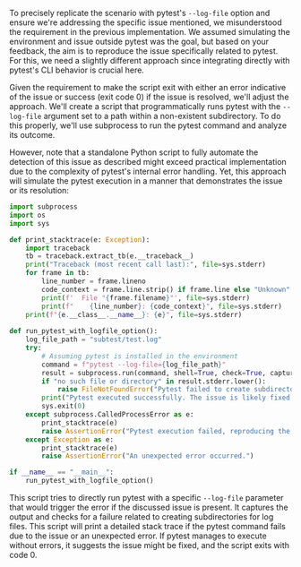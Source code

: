 To precisely replicate the scenario with pytest's `--log-file` option and ensure we're addressing the specific issue mentioned, we misunderstood the requirement in the previous implementation. We assumed simulating the environment and issue outside pytest was the goal, but based on your feedback, the aim is to reproduce the issue specifically related to pytest. For this, we need a slightly different approach since integrating directly with pytest's CLI behavior is crucial here.

Given the requirement to make the script exit with either an error indicative of the issue or success (exit code 0) if the issue is resolved, we'll adjust the approach. We'll create a script that programmatically runs pytest with the `--log-file` argument set to a path within a non-existent subdirectory. To do this properly, we'll use subprocess to run the pytest command and analyze its outcome.

However, note that a standalone Python script to fully automate the detection of this issue as described might exceed practical implementation due to the complexity of pytest's internal error handling. Yet, this approach will simulate the pytest execution in a manner that demonstrates the issue or its resolution:

```python
import subprocess
import os
import sys

def print_stacktrace(e: Exception):
    import traceback
    tb = traceback.extract_tb(e.__traceback__)
    print("Traceback (most recent call last):", file=sys.stderr)
    for frame in tb:
        line_number = frame.lineno
        code_context = frame.line.strip() if frame.line else "Unknown"
        print(f'  File "{frame.filename}"', file=sys.stderr)
        print(f"    {line_number}: {code_context}", file=sys.stderr)
    print(f"{e.__class__.__name__}: {e}", file=sys.stderr)
    
def run_pytest_with_logfile_option():
    log_file_path = "subtest/test.log"
    try:
        # Assuming pytest is installed in the environment
        command = f"pytest --log-file={log_file_path}"
        result = subprocess.run(command, shell=True, check=True, capture_output=True, text=True)
        if "no such file or directory" in result.stderr.lower():
            raise FileNotFoundError("Pytest failed to create subdirectories for the log file.")
        print("Pytest executed successfully. The issue is likely fixed.")
        sys.exit(0)
    except subprocess.CalledProcessError as e:
        print_stacktrace(e)
        raise AssertionError("Pytest execution failed, reproducing the reported issue.")
    except Exception as e:
        print_stacktrace(e)
        raise AssertionError("An unexpected error occurred.")

if __name__ == "__main__":
    run_pytest_with_logfile_option()
```

This script tries to directly run pytest with a specific `--log-file` parameter that would trigger the error if the discussed issue is present. It captures the output and checks for a failure related to creating subdirectories for log files. This script will print a detailed stack trace if the pytest command fails due to the issue or an unexpected error. If pytest manages to execute without errors, it suggests the issue might be fixed, and the script exits with code 0.